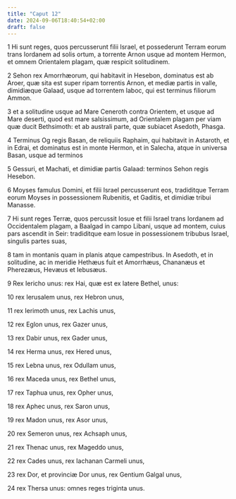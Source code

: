 ```yaml
---
title: "Caput 12"
date: 2024-09-06T18:40:54+02:00
draft: false
---
```




1 Hi sunt reges, quos percusserunt filii Israel, et possederunt Terram eorum trans Iordanem ad solis ortum, a torrente Arnon usque ad montem Hermon, et omnem Orientalem plagam, quæ respicit solitudinem.

2 Sehon rex Amorrhæorum, qui habitavit in Hesebon, dominatus est ab Aroer, quæ sita est super ripam torrentis Arnon, et mediæ partis in valle, dimidiæque Galaad, usque ad torrentem Iaboc, qui est terminus filiorum Ammon.

3 et a solitudine usque ad Mare Ceneroth contra Orientem, et usque ad Mare deserti, quod est mare salsissimum, ad Orientalem plagam per viam quæ ducit Bethsimoth: et ab australi parte, quæ subiacet Asedoth, Phasga.

4 Terminus Og regis Basan, de reliquiis Raphaim, qui habitavit in Astaroth, et in Edrai, et dominatus est in monte Hermon, et in Salecha, atque in universa Basan, usque ad terminos

5 Gessuri, et Machati, et dimidiæ partis Galaad: terminos Sehon regis Hesebon.

6 Moyses famulus Domini, et filii Israel percusserunt eos, tradiditque Terram eorum Moyses in possessionem Rubenitis, et Gaditis, et dimidiæ tribui Manasse.

7 Hi sunt reges Terræ, quos percussit Iosue et filii Israel trans Iordanem ad Occidentalem plagam, a Baalgad in campo Libani, usque ad montem, cuius pars ascendit in Seir: tradiditque eam Iosue in possessionem tribubus Israel, singulis partes suas,

8 tam in montanis quam in planis atque campestribus. In Asedoth, et in solitudine, ac in meridie Hethæus fuit et Amorrhæus, Chananæus et Pherezæus, Hevæus et Iebusæus.

9 Rex Iericho unus: rex Hai, quæ est ex latere Bethel, unus:

10 rex Ierusalem unus, rex Hebron unus,

11 rex Ierimoth unus, rex Lachis unus,

12 rex Eglon unus, rex Gazer unus,

13 rex Dabir unus, rex Gader unus,

14 rex Herma unus, rex Hered unus,

15 rex Lebna unus, rex Odullam unus,

16 rex Maceda unus, rex Bethel unus,

17 rex Taphua unus, rex Opher unus,

18 rex Aphec unus, rex Saron unus,

19 rex Madon unus, rex Asor unus,

20 rex Semeron unus, rex Achsaph unus,

21 rex Thenac unus, rex Mageddo unus,

22 rex Cades unus, rex Iachanan Carmeli unus,

23 rex Dor, et provinciæ Dor unus, rex Gentium Galgal unus,

24 rex Thersa unus: omnes reges triginta unus.

